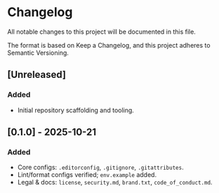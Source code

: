 # Changelog

All notable changes to this project will be documented in this file.

The format is based on Keep a Changelog, and this project adheres to Semantic Versioning.

## [Unreleased]
### Added
- Initial repository scaffolding and tooling.

## [0.1.0] - 2025-10-21
### Added
- Core configs: `.editorconfig`, `.gitignore`, `.gitattributes`.
- Lint/format configs verified; `env.example` added.
- Legal & docs: `license`, `security.md`, `brand.txt`, `code_of_conduct.md`.


